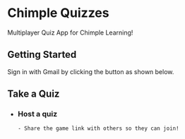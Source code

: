 # Chimple Quizzes
Multiplayer Quiz App for Chimple Learning!

## Getting Started
Sign in with Gmail by clicking the button as shown below.

## Take a Quiz
[^1]: Select any of the lessons displayed to take a quiz (see image below).
 - ### Host a quiz
       - Share the game link with others so they can join!
[^2]: Join a multiplayer quiz by entering the game link that was shared with you.

